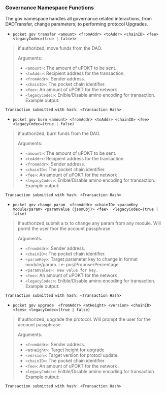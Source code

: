 ### Governance Namespace Functions
The gov namespace handles all governance related interactions, from DAOTransfer, change parameters; to performing protocol Upgrades.


- `pocket gov transfer <amount> <fromAddr> <toAddr> <chainID> <fee> <legacyCodec=(true | false)>`
> if authorized, move funds from the DAO.
>
> Arguments:
> - `<amount>`: The amount of uPOKT to be sent.
> - `<toAddr>`: Recipient address for the transaction.
> - `<fromAddr>`: Sender address.
> - `<chainID>`: The pocket chain identifier.
> - `<fee>`:  An amount of uPOKT for the network .
> - `<legacyCodec>`: Enlble/Disable amino encoding for transaction.
> Example output:
```
Transaction submitted with hash: <Transaction Hash>
```

- `pocket gov burn <amount> <fromAddr> <toAddr> <chainID> <fee> <legacyCodec=(true | false)`
> if authorized, burn funds from the DAO.
>
> Arguments:
> - `<amount>`: The amount of uPOKT to be sent.
> - `<toAddr>`: Recipient address for the transaction.
> - `<fromAddr>`: Sender address.
> - `<chainID>`: The pocket chain identifier.
> - `<fee>`:  An amount of uPOKT for the network .
> - `<legacyCodec>`: Enlble/Disable amino encoding for transaction.
> Example output:
```
Transaction submitted with hash: <Transaction Hash>
```

- `pocket gov change_param  <fromAddr> <chainID> <paramKey module/param> <paramValue (jsonObj)> <fee>  <legacyCodec=(true | false)`
> if authorized,submit a tx to change any param from any module. Will pormt the user foor the <fromAddr> account passphrase
>
> Arguments:
> - `<fromAddr>`: Sender address.
> - `<chainID>`: The pocket chain identifier.
> - `<paramKey>`: Target parameter key to change in format module/param. i.e: pos/ProposerPercentage
> - `<paramValue>: New value for key.`
> - `<fee>`:  An amount of uPOKT for the network .
> - `<legacyCodec>`: Enlble/Disable amino encoding for transaction.
> Example output:
```
Transaction submitted with hash: <Transaction Hash>
```

- `pocket gov upgrade  <fromAddr> <atHeight> <version> <chainID> <fees> <legacyCodec=(true | false)`
> if authorized, upgrade the protocol. Will prompt the user for the <fromAddr> account passphrase.
>
> Arguments:
> - `<fromAddr>`: Sender address.
> - `<atHeight>`: Target height for upgrade
> - `<version>`: Target version for protocl update.
> - `<chainID>`: The pocket chain identifier.
> - `<fee>`:  An amount of uPOKT for the network .
> - `<legacyCodec>`: Enlble/Disable amino encoding for transaction.
> Example output:
```
Transaction submitted with hash: <Transaction Hash>
```